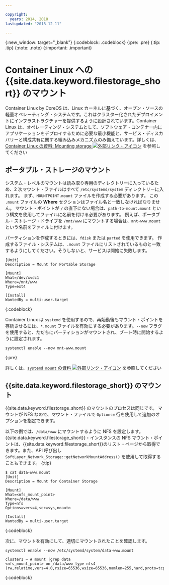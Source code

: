 ```yaml
---

copyright:
  years: 2014, 2018
lastupdated: "2018-12-11"

---
```

{:new_window: target="_blank"}
{:codeblock: .codeblock}
{:pre: .pre}
{:tip: .tip}
{:note: .note}
{:important: .important}

# Container Linux への {{site.data.keyword.filestorage_short}} のマウント

Container Linux by CoreOS は、Linux カーネルに基づく、オープン・ソースの軽量オペレーティング・システムです。これはクラスター化されたデプロイメントにインフラストラクチャーを提供するように設計されています。Container Linux は、オペレーティング・システムとして、ソフトウェア・コンテナー内にアプリケーションをデプロイするために必要な最小機能と、サービス・ディスカバリーと構成共有に関する組み込みメカニズムのみ備えています。詳しくは、[Container Linux の資料: Mounting storage ![外部リンク・アイコン](../../icons/launch-glyph.svg "外部リンク・アイコン")](https://coreos.com/os/docs/latest/mounting-storage.html) を参照してください

## ポータブル・ストレージのマウント

システム・レベルのマウントは読み取り専用のディレクトリーに入っているため、2 次マウント・ファイルはすべて `/etc/systemd/system` ディレクトリーに入れます。 まず、`MOUNTPOINT.mount` ファイルを作成する必要があります。 この `.mount` ファイルの **Where** セクションはファイル名と一致しなければなりません。 マウント・ポイントが `/` の直下にない場合は、`path-to-mount.mount` という構文を使用してファイルに名前を付ける必要があります。 例えば、ポータブル・ストレージ・ドライブを `/mnt/www` にマウントする場合は、`mnt-www.mount` という名前をファイルに付けます。

パーティションを作成するときには、`fdisk` または `parted` を使用できます。 作成するファイル・システムは、`.mount` ファイルにリストされているものと一致するようにしてください。そうしないと、サービスは開始に失敗します。


```
[Unit]
Description = Mount for Portable Storage

[Mount]
What=/dev/xvdc1
Where=/mnt/www
Type=ext4

[Install]
WantedBy = multi-user.target
```
{:codeblock}


Container Linux は `systemd` を使用するので、再始動後もマウント・ポイントを存続させるには、`*.mount` ファイルを有効にする必要があります。`--now` フラグを使用すると、ただちにパーティションがマウントされ、ブート時に開始するように設定されます。

```
systemctl enable --now mnt-www.mount
```
{:pre}

詳しくは、[`systemd mount` の資料 ![外部リンク・アイコン](../../icons/launch-glyph.svg "外部リンク・アイコン")](https://www.freedesktop.org/software/systemd/man/systemd.mount.html) を参照してください

## {{site.data.keyword.filestorage_short}} のマウント

{{site.data.keyword.filestorage_short}} のマウントのプロセスは同じです。 マウントが NFS なので、マウント・ファイルで `Options=` 行を使用して追加のオプションを指定できます。

以下の例では、`/data/www` にマウントするように NFS を設定します。 {{site.data.keyword.filestorage_short}}・インスタンスの NFS マウント・ポイントは、{{site.data.keyword.filestorage_short}}のリスト・ページから取得できます。また、API 呼び出し `SoftLayer_Network_Storage::getNetworkMountAddress()` を使用して取得することもできます。
{:tip}

```
$ cat data-www.mount
[Unit]
Description = Mount for Container Storage

[Mount]
What=<nfs_mount_point>
Where=/data/www
Type=nfs
Options=vers=4,sec=sys,noauto

[Install]
WantedBy = multi-user.target
```
{:codeblock}

次に、マウントを有効にして、適切にマウントされたことを確認します。

```
systemctl enable --now /etc/systemd/system/data-www.mount

cluster1 ~ # mount |grep data
<nfs_mount_point> on /data/www type nfs4 (rw,relatime,vers=4.0,rsize=65536,wsize=65536,namlen=255,hard,proto=tcp,port=0,timeo=600,retrans=2,sec=sys,clientaddr=10.81.x.x,local_lock=none,addr=10.1.x.x)
```
{:codeblock}
